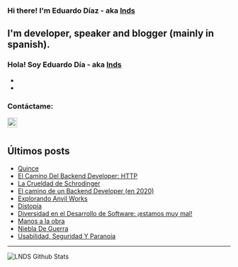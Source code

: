 ### Hi there! I'm Eduardo Díaz - aka [lnds][website] 

## I'm developer, speaker and blogger (mainly in spanish).

### Hola! Soy Eduardo Día - aka [lnds][website]

-
-

### Contáctame:

[<img align="left" alt="lnds | Twitter" width="22px" src="https://cdn.jsdelivr.net/npm/simple-icons@v3/icons/twitter.svg">][twitter]


<br>
<br>

## Últimos posts

<!-- BLOG-POST-LIST:START -->
- [Quince](https://lnds.net/blog/lnds/2020/08/01/quince/)
- [El Camino Del Backend Developer: HTTP](https://www.programando.org/blog/2020/07/31/el-camino-del-backend-developer-http/)
- [La Crueldad de Schrodinger](https://lnds.net/blog/lnds/2020/07/19/la-crueldad-de-schrodinger/)
- [El camino de un Backend Developer (en 2020)](https://www.programando.org/blog/2020/07/05/el-camino-de-un-backend-developer-en-2020/)
- [Explorando Anvil Works](https://www.programando.org/blog/2020/07/05/explorando-anvil-works/)
- [Distopía](https://www.akarru.com/blog/2020/06/28/distop%C3%ADa/)
- [Diversidad en el Desarrollo de Software: ¡estamos muy mal!](https://lnds.net/blog/lnds/2020/05/31/diversidad-en-el-desarrollo-de-software-estamos-muy-mal/)
- [Manos a la obra](https://lnds.net/blog/lnds/2020/05/23/manos-a-la-obra/)
- [Niebla De Guerra](https://lnds.net/blog/lnds/2020/04/29/niebla-de-guerra/)
- [Usabilidad, Seguridad Y Paranoia](https://lnds.net/blog/lnds/2020/04/05/usabilidad-seguridad-y-paranoia/)
<!-- BLOG-POST-LIST:END -->


---

<img align="left" alt="LNDS  Github Stats" src="https://github-readme-stats.vercel.app/api?username=lnds&show_icons=true&hide_border=true" />


[website]: https://lnds.net/
[website]: https://programando.org/
[website]: https://akarru.com/
[twitter]: https://twitter.com/lnds

